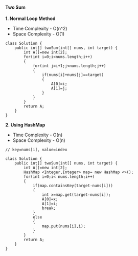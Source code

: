 #### Two Sum

**1. Normal Loop Method**

- Time Complexity - O(n^2)
- Space Complexity - O(1)

```
class Solution {
	public int[] twoSum(int[] nums, int target) {
    	int A[]=new int[2];
    	for(int i=0;i<nums.length;i++)
    	{
        	for(int j=i+1;j<nums.length;j++)
        	{
            	if(nums[i]+nums[j]==target)
            	{
                	A[0]=i;
                	A[1]=j;
            	}
        	}
    	}
    	return A;
	}
}
```

**2. Using HashMap**

- Time Complexity - O(n)
- Space Complexity - O(n)

```
// key=nums[i], value=index

class Solution {
	public int[] twoSum(int[] nums, int target) {
    	int A[]=new int[2];
    	HashMap <Integer,Integer> map= new HashMap <>(); 
    	for(int i=0;i< nums.length;i++)
    	{
        	if(map.containsKey(target-nums[i]))
        	{
            	int x=map.get(target-nums[i]);
            	A[0]=x;
            	A[1]=i;
            	break;
        	}
        	else
        	{
            	map.put(nums[i],i);
        	}
    	}
    	return A;
	}
}
```